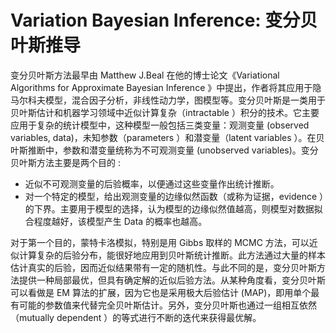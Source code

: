 # Variation Bayesian Inference: 变分贝叶斯推导

变分贝叶斯方法最早由 Matthew J.Beal 在他的博士论文《Variational Algorithms for Approximate Bayesian Inference 》中提出，作者将其应用于隐马尔科夫模型，混合因子分析，非线性动力学，图模型等。变分贝叶斯是一类用于贝叶斯估计和机器学习领域中近似计算复杂（intractable ）积分的技术。它主要应用于复杂的统计模型中，这种模型一般包括三类变量：观测变量 (observed variables, data)，未知参数（parameters ）和潜变量（latent variables ）。在贝叶斯推断中，参数和潜变量统称为不可观测变量 (unobserved variables)。变分贝叶斯方法主要是两个目的 :

* 近似不可观测变量的后验概率，以便通过这些变量作出统计推断。
* 对一个特定的模型，给出观测变量的边缘似然函数（或称为证据，evidence ）的下界。主要用于模型的选择，认为模型的边缘似然值越高，则模型对数据拟合程度越好，该模型产生 Data 的概率也越高。

对于第一个目的，蒙特卡洛模拟，特别是用 Gibbs 取样的 MCMC 方法，可以近似计算复杂的后验分布，能很好地应用到贝叶斯统计推断。此方法通过大量的样本估计真实的后验，因而近似结果带有一定的随机性。与此不同的是，变分贝叶斯方法提供一种局部最优，但具有确定解的近似后验方法。从某种角度看，变分贝叶斯可以看做是 EM 算法的扩展，因为它也是采用极大后验估计 (MAP)，即用单个最有可能的参数值来代替完全贝叶斯估计。另外，变分贝叶斯也通过一组相互依然（mutually dependent ）的等式进行不断的迭代来获得最优解。

